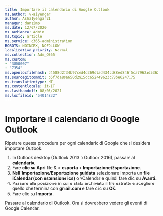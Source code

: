 ```yaml
---
title: Importare il calendario di Google Outlook
ms.author: v-aiyengar
author: AshaIyengar21
manager: dansimp
ms.date: 12/07/2020
ms.audience: Admin
ms.topic: article
ms.service: o365-administration
ROBOTS: NOINDEX, NOFOLLOW
localization_priority: Normal
ms.collection: Adm_O365
ms.custom:
- "3800007"
- "7354"
ms.openlocfilehash: d4588d2734b97ced4d369d7ad434cd88ed846f5ca7962ad5362301fea7c54114
ms.sourcegitcommit: b5f7da89a650d2915dc652449623c78be6247175
ms.translationtype: MT
ms.contentlocale: it-IT
ms.lasthandoff: 08/05/2021
ms.locfileid: "54014832"
---
```

# <a name="import-your-google-calendar-to-outlook"></a>Importare il calendario di Google Outlook

Ripetere questa procedura per ogni calendario di Google che si desidera importare Outlook.

1. In Outlook desktop (Outlook 2013 o Outlook 2016), passare al **calendario**.
1. Fare **clic su Apri** file &  >  **esporta**  >  **Importazione/Esportazione**.
1. **Nell'Importazione/Esportazione guidata** selezionare Importa un **file iCalendar (con estensione ics)** o vCalendar e quindi fare clic su **Avanti.**
1. Passare alla posizione in cui è stato archiviato il file estratto e scegliere quello che termina con **gmail.com** e fare clic su **OK.**
1. Fare clic su **Importa**.

Passare al calendario di Outlook. Ora si dovrebbero vedere gli eventi di Google Calendar.
